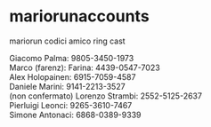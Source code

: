 # mariorunaccounts
mariorun codici amico ring cast

Giacomo Palma: 9805-3450-1973 <br>
Marco (farenz): Farina: 4439-0547-7023<br>
Alex Holopainen: 6915-7059-4587<br>
Daniele Marini: 9141-2213-3527<br>
(non confermato) Lorenzo Strambi: 2552-5125-2637<br>
Pierluigi Leonci: 9265-3610-7467<br>
Simone Antonaci: 6868-0389-9339<br>
